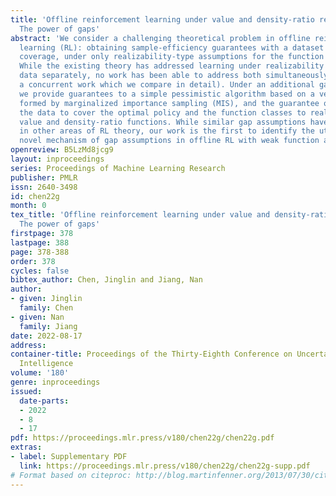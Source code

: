 ```yaml
---
title: 'Offline reinforcement learning under value and density-ratio realizability:
  The power of gaps'
abstract: 'We consider a challenging theoretical problem in offline reinforcement
  learning (RL): obtaining sample-efficiency guarantees with a dataset lacking sufficient
  coverage, under only realizability-type assumptions for the function approximators.
  While the existing theory has addressed learning under realizability and under non-exploratory
  data separately, no work has been able to address both simultaneously (except for
  a concurrent work which we compare in detail). Under an additional gap assumption,
  we provide guarantees to a simple pessimistic algorithm based on a version space
  formed by marginalized importance sampling (MIS), and the guarantee only requires
  the data to cover the optimal policy and the function classes to realize the optimal
  value and density-ratio functions. While similar gap assumptions have been used
  in other areas of RL theory, our work is the first to identify the utility and the
  novel mechanism of gap assumptions in offline RL with weak function approximation.'
openreview: B5LzMd8jcg9
layout: inproceedings
series: Proceedings of Machine Learning Research
publisher: PMLR
issn: 2640-3498
id: chen22g
month: 0
tex_title: 'Offline reinforcement learning under value and density-ratio realizability:
  The power of gaps'
firstpage: 378
lastpage: 388
page: 378-388
order: 378
cycles: false
bibtex_author: Chen, Jinglin and Jiang, Nan
author:
- given: Jinglin
  family: Chen
- given: Nan
  family: Jiang
date: 2022-08-17
address:
container-title: Proceedings of the Thirty-Eighth Conference on Uncertainty in Artificial
  Intelligence
volume: '180'
genre: inproceedings
issued:
  date-parts:
  - 2022
  - 8
  - 17
pdf: https://proceedings.mlr.press/v180/chen22g/chen22g.pdf
extras:
- label: Supplementary PDF
  link: https://proceedings.mlr.press/v180/chen22g/chen22g-supp.pdf
# Format based on citeproc: http://blog.martinfenner.org/2013/07/30/citeproc-yaml-for-bibliographies/
---
```

